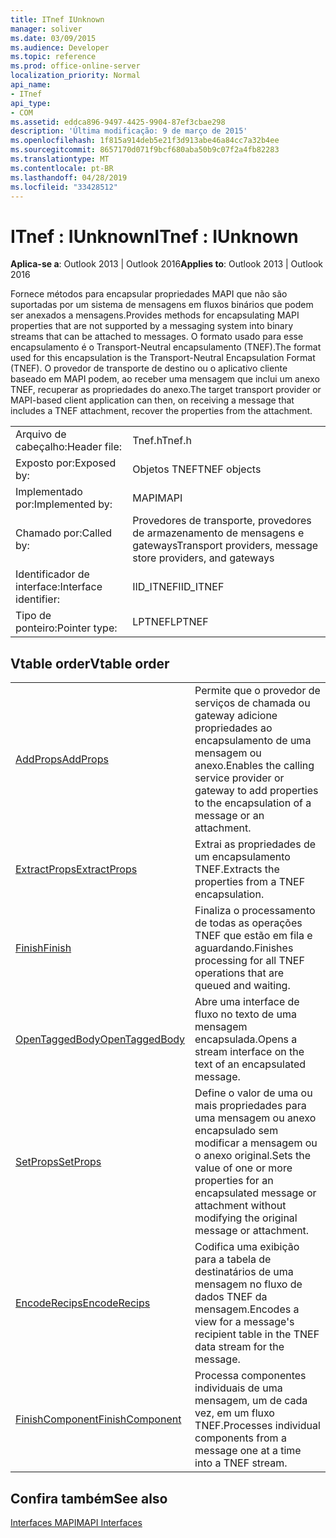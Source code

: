 ```yaml
---
title: ITnef IUnknown
manager: soliver
ms.date: 03/09/2015
ms.audience: Developer
ms.topic: reference
ms.prod: office-online-server
localization_priority: Normal
api_name:
- ITnef
api_type:
- COM
ms.assetid: eddca896-9497-4425-9904-87ef3cbae298
description: 'Última modificação: 9 de março de 2015'
ms.openlocfilehash: 1f815a914deb5e21f3d913abe46a84cc7a32b4ee
ms.sourcegitcommit: 8657170d071f9bcf680aba50b9c07f2a4fb82283
ms.translationtype: MT
ms.contentlocale: pt-BR
ms.lasthandoff: 04/28/2019
ms.locfileid: "33428512"
---
```

# <a name="itnef--iunknown"></a><span data-ttu-id="06f7e-103">ITnef : IUnknown</span><span class="sxs-lookup"><span data-stu-id="06f7e-103">ITnef : IUnknown</span></span>

  
  
<span data-ttu-id="06f7e-104">**Aplica-se a**: Outlook 2013 | Outlook 2016</span><span class="sxs-lookup"><span data-stu-id="06f7e-104">**Applies to**: Outlook 2013 | Outlook 2016</span></span> 
  
<span data-ttu-id="06f7e-105">Fornece métodos para encapsular propriedades MAPI que não são suportadas por um sistema de mensagens em fluxos binários que podem ser anexados a mensagens.</span><span class="sxs-lookup"><span data-stu-id="06f7e-105">Provides methods for encapsulating MAPI properties that are not supported by a messaging system into binary streams that can be attached to messages.</span></span> <span data-ttu-id="06f7e-106">O formato usado para esse encapsulamento é o Transport-Neutral encapsulamento (TNEF).</span><span class="sxs-lookup"><span data-stu-id="06f7e-106">The format used for this encapsulation is the Transport-Neutral Encapsulation Format (TNEF).</span></span> <span data-ttu-id="06f7e-107">O provedor de transporte de destino ou o aplicativo cliente baseado em MAPI podem, ao receber uma mensagem que inclui um anexo TNEF, recuperar as propriedades do anexo.</span><span class="sxs-lookup"><span data-stu-id="06f7e-107">The target transport provider or MAPI-based client application can then, on receiving a message that includes a TNEF attachment, recover the properties from the attachment.</span></span>
  
|||
|:-----|:-----|
|<span data-ttu-id="06f7e-108">Arquivo de cabeçalho:</span><span class="sxs-lookup"><span data-stu-id="06f7e-108">Header file:</span></span>  <br/> |<span data-ttu-id="06f7e-109">Tnef.h</span><span class="sxs-lookup"><span data-stu-id="06f7e-109">Tnef.h</span></span>  <br/> |
|<span data-ttu-id="06f7e-110">Exposto por:</span><span class="sxs-lookup"><span data-stu-id="06f7e-110">Exposed by:</span></span>  <br/> |<span data-ttu-id="06f7e-111">Objetos TNEF</span><span class="sxs-lookup"><span data-stu-id="06f7e-111">TNEF objects</span></span>  <br/> |
|<span data-ttu-id="06f7e-112">Implementado por:</span><span class="sxs-lookup"><span data-stu-id="06f7e-112">Implemented by:</span></span>  <br/> |<span data-ttu-id="06f7e-113">MAPI</span><span class="sxs-lookup"><span data-stu-id="06f7e-113">MAPI</span></span>  <br/> |
|<span data-ttu-id="06f7e-114">Chamado por:</span><span class="sxs-lookup"><span data-stu-id="06f7e-114">Called by:</span></span>  <br/> |<span data-ttu-id="06f7e-115">Provedores de transporte, provedores de armazenamento de mensagens e gateways</span><span class="sxs-lookup"><span data-stu-id="06f7e-115">Transport providers, message store providers, and gateways</span></span>  <br/> |
|<span data-ttu-id="06f7e-116">Identificador de interface:</span><span class="sxs-lookup"><span data-stu-id="06f7e-116">Interface identifier:</span></span>  <br/> |<span data-ttu-id="06f7e-117">IID_ITNEF</span><span class="sxs-lookup"><span data-stu-id="06f7e-117">IID_ITNEF</span></span>  <br/> |
|<span data-ttu-id="06f7e-118">Tipo de ponteiro:</span><span class="sxs-lookup"><span data-stu-id="06f7e-118">Pointer type:</span></span>  <br/> |<span data-ttu-id="06f7e-119">LPTNEF</span><span class="sxs-lookup"><span data-stu-id="06f7e-119">LPTNEF</span></span>  <br/> |
   
## <a name="vtable-order"></a><span data-ttu-id="06f7e-120">Vtable order</span><span class="sxs-lookup"><span data-stu-id="06f7e-120">Vtable order</span></span>

|||
|:-----|:-----|
|[<span data-ttu-id="06f7e-121">AddProps</span><span class="sxs-lookup"><span data-stu-id="06f7e-121">AddProps</span></span>](itnef-addprops.md) <br/> |<span data-ttu-id="06f7e-122">Permite que o provedor de serviços de chamada ou gateway adicione propriedades ao encapsulamento de uma mensagem ou anexo.</span><span class="sxs-lookup"><span data-stu-id="06f7e-122">Enables the calling service provider or gateway to add properties to the encapsulation of a message or an attachment.</span></span>  <br/> |
|[<span data-ttu-id="06f7e-123">ExtractProps</span><span class="sxs-lookup"><span data-stu-id="06f7e-123">ExtractProps</span></span>](itnef-extractprops.md) <br/> |<span data-ttu-id="06f7e-124">Extrai as propriedades de um encapsulamento TNEF.</span><span class="sxs-lookup"><span data-stu-id="06f7e-124">Extracts the properties from a TNEF encapsulation.</span></span>  <br/> |
|[<span data-ttu-id="06f7e-125">Finish</span><span class="sxs-lookup"><span data-stu-id="06f7e-125">Finish</span></span>](itnef-finish.md) <br/> |<span data-ttu-id="06f7e-126">Finaliza o processamento de todas as operações TNEF que estão em fila e aguardando.</span><span class="sxs-lookup"><span data-stu-id="06f7e-126">Finishes processing for all TNEF operations that are queued and waiting.</span></span>  <br/> |
|[<span data-ttu-id="06f7e-127">OpenTaggedBody</span><span class="sxs-lookup"><span data-stu-id="06f7e-127">OpenTaggedBody</span></span>](itnef-opentaggedbody.md) <br/> |<span data-ttu-id="06f7e-128">Abre uma interface de fluxo no texto de uma mensagem encapsulada.</span><span class="sxs-lookup"><span data-stu-id="06f7e-128">Opens a stream interface on the text of an encapsulated message.</span></span>  <br/> |
|[<span data-ttu-id="06f7e-129">SetProps</span><span class="sxs-lookup"><span data-stu-id="06f7e-129">SetProps</span></span>](itnef-setprops.md) <br/> |<span data-ttu-id="06f7e-130">Define o valor de uma ou mais propriedades para uma mensagem ou anexo encapsulado sem modificar a mensagem ou o anexo original.</span><span class="sxs-lookup"><span data-stu-id="06f7e-130">Sets the value of one or more properties for an encapsulated message or attachment without modifying the original message or attachment.</span></span>  <br/> |
|[<span data-ttu-id="06f7e-131">EncodeRecips</span><span class="sxs-lookup"><span data-stu-id="06f7e-131">EncodeRecips</span></span>](itnef-encoderecips.md) <br/> |<span data-ttu-id="06f7e-132">Codifica uma exibição para a tabela de destinatários de uma mensagem no fluxo de dados TNEF da mensagem.</span><span class="sxs-lookup"><span data-stu-id="06f7e-132">Encodes a view for a message's recipient table in the TNEF data stream for the message.</span></span>  <br/> |
|[<span data-ttu-id="06f7e-133">FinishComponent</span><span class="sxs-lookup"><span data-stu-id="06f7e-133">FinishComponent</span></span>](itnef-finishcomponent.md) <br/> |<span data-ttu-id="06f7e-134">Processa componentes individuais de uma mensagem, um de cada vez, em um fluxo TNEF.</span><span class="sxs-lookup"><span data-stu-id="06f7e-134">Processes individual components from a message one at a time into a TNEF stream.</span></span>  <br/> |
   
## <a name="see-also"></a><span data-ttu-id="06f7e-135">Confira também</span><span class="sxs-lookup"><span data-stu-id="06f7e-135">See also</span></span>



[<span data-ttu-id="06f7e-136">Interfaces MAPI</span><span class="sxs-lookup"><span data-stu-id="06f7e-136">MAPI Interfaces</span></span>](mapi-interfaces.md)

